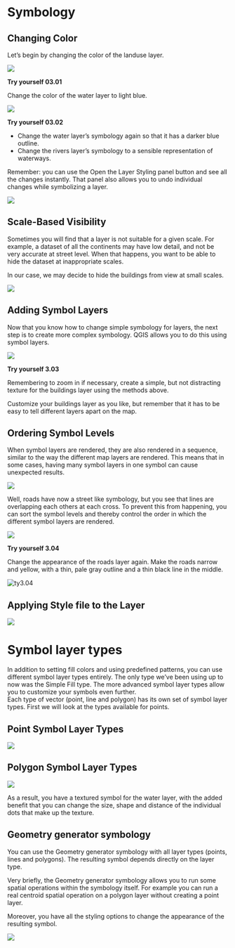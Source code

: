 # Symbology

## Changing Color

Let’s begin by changing the color of the landuse layer.

![](https://github.com/kjvmartinez/qgis-pancake/blob/master/gifs/08%20Changing%20Colors.gif)

**Try yourself 03.01**

Change the color of the water layer to light blue.

![](https://github.com/kjvmartinez/qgis-pancake/blob/master/gifs/09%20Changing%20Symbol%20Structure.gif)

**Try yourself 03.02**
* Change the water layer’s symbology again so that it has a darker blue outline.
* Change the rivers layer’s symbology to a sensible representation of waterways.

Remember: you can use the Open the Layer Styling panel button and see all the changes instantly. That panel also allows you to undo individual changes while symbolizing a layer.

![](https://github.com/kjvmartinez/qgis-pancake/blob/master/gifs/10%20Layer%20Styling%20Panel.gif)

## Scale-Based Visibility

Sometimes you will find that a layer is not suitable for a given scale. For example, a dataset of all the continents may have low detail, and not be very accurate at street level. When that happens, you want to be able to hide the dataset at inappropriate scales.

In our case, we may decide to hide the buildings from view at small scales.

![](https://github.com/kjvmartinez/qgis-pancake/blob/master/gifs/11%20Scale-Based%20Visibility.gif)

## Adding Symbol Layers

Now that you know how to change simple symbology for layers, the next step is to create more complex symbology.
QGIS allows you to do this using symbol layers.


![](https://github.com/kjvmartinez/qgis-pancake/blob/master/gifs/12%20Adding%20Symbol%20Layers.gif)

**Try yourself 3.03**

Remembering to zoom in if necessary, create a simple, but not distracting texture for the buildings layer using the
methods above.

Customize your buildings layer as you like, but remember that it has to be easy to tell different layers apart on the map.

## Ordering Symbol Levels

When symbol layers are rendered, they are also rendered in a sequence, similar to the way the different map layers
are rendered. This means that in some cases, having many symbol layers in one symbol can cause unexpected results.

![](https://github.com/kjvmartinez/qgis-pancake/blob/master/gifs/13%20Ordering%20Symbol%20Levels.gif)

Well, roads have now a street like symbology, but you see that lines are overlapping each others at each cross. To prevent this from happening, you can sort the symbol levels and thereby control the order in which the different
symbol layers are rendered.

![](https://github.com/kjvmartinez/qgis-pancake/blob/master/gifs/14%20Ordering%20Symbol%20Levels.gif)


**Try yourself 3.04**

Change the appearance of the roads layer again. Make the roads narrow and yellow, with a thin, pale gray outline and a thin black line in the middle.

![ty3.04](https://github.com/kjvmartinez/qgis-pancake/blob/master/imgs/03-04.png)

## Applying Style file to the Layer

![](https://github.com/kjvmartinez/qgis-pancake/blob/master/gifs/15%20multiple%20layers.gif)

# Symbol layer types

In addition to setting fill colors and using predefined patterns, you can use different symbol layer types entirely. The only type we’ve been using up to now was the Simple Fill type. The more advanced symbol layer types allow you to customize your symbols even further.  
Each type of vector (point, line and polygon) has its own set of symbol layer types. First we will look at the types available for points.


## Point Symbol Layer Types

![](https://github.com/kjvmartinez/qgis-pancake/blob/master/gifs/16%20point%20symbol%20layer%20types.gif)

## Polygon Symbol Layer Types

![](https://github.com/kjvmartinez/qgis-pancake/blob/master/gifs/17%20polygon%20symbol%20layer%20types.gif)

As a result, you have a textured symbol for the water layer, with the added benefit that you can change the size, shape and distance of the individual dots that make up the texture.  

## Geometry generator symbology

You can use the Geometry generator symbology with all layer types (points, lines and polygons). The resulting symbol depends directly on the layer type.  

Very briefly, the Geometry generator symbology allows you to run some spatial operations within the symbology
itself. For example you can run a real centroid spatial operation on a polygon layer without creating a point layer.  

Moreover, you have all the styling options to change the appearance of the resulting symbol.  

![](https://github.com/kjvmartinez/qgis-pancake/blob/master/gifs/18%20geometry%20generator%20symbology.gif)

